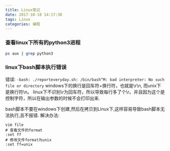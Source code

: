 ```yaml
---
title: Linux笔记
date: 2017-10-18 14:17:30
tags: Linux
categories: 编程
---
```


### 查看linux下所有的python3进程
```bash
ps aux | grep python3
```

### linux下bash脚本执行错误
错误: `-bash: ./reporteveryday.sh: /bin/bash^M: bad interpreter: No such file or directory`
windows下的换行是回车符+换行符，也就是\r\n, 而unix下是换行符\n。
linux下不识别\r为回车符，所以导致每行多了个\r。并且因为这个是控制字符，所以在输出参数的时候不会打印出来.

bash脚本不要在windows下创建,然后在拷贝到Linux下,这样容易导致bash脚本无法执行,且不报错.
解决办法: 
```
vim file
# 查看文件的format
:set ff
# 修改文件format为unix
:set ff=unix
```
